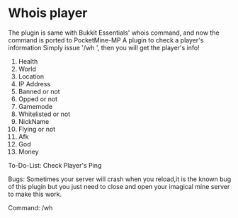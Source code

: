 Whois player
=====

The plugin is same with Bukkit Essentials' whois command, and now the command is ported to PocketMine-MP
A plugin to check a player's information
Simply issue '/wh <player>', then you will get the player's info!

1. Health
2. World
3. Location
4. IP Address
5. Banned or not
6. Opped or not
7. Gamemode
8. Whitelisted or not
9. NickName
10. Flying or not
11. Afk
12. God
13. Money

To-Do-List: Check Player's Ping

Bugs: Sometimes your server will crash when you reload,it is the known bug of this plugin but you just need to close and open your imagical mine server to make this work.

Command:
/wh <player>
